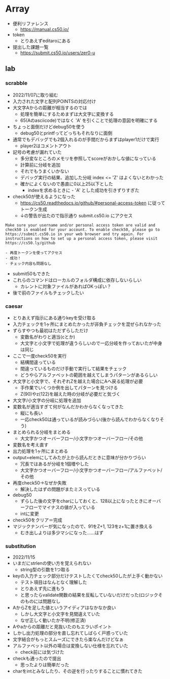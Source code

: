 # Array

- 便利リファレンス
    - https://manual.cs50.io/
- token
    - とりあえずeditaroにある
- 提出した課題一覧
    - https://submit.cs50.io/users/zer0-u

## lab

### scrabble
- 2022/11/07に取り組む
- 入力された文字と配列POINTSの対応付け
- 大文字Aからの距離が相当するのでは
    - 処理を簡単にするためまずは大文字に変換する
    - 65(Aのasciicode)ではなく 'A' を引くことで処理の意図を明確にする
- ちょっと面倒だけどdebug50を使う
    - debug50とprintfってどっちもそれなりに面倒
- 通常でもデバッグでも2個入れるのが手間だからまずはplayer1だけで実行
    - player2はコメントアウト
- 記号の考慮が漏れていた
    - 多分変なところのメモリを参照してscoreがおかしな値になっている
    - 計算前に分岐を追加
    - それでもうまくいかない
    - デバッグ実行の結果、追加した分岐 index <= 'Z' はよくないとわかった
    - 確かによくないので愚直に0以上25以下とした
        - indexを求めるときに - 'A' とした成功を引きずりすぎた
- check50が使えるようになった
    - https://cs50.readthedocs.io/github/#personal-access-token に従ってトークン生成
    - ↓の警告が出たので指示通り submit.cs50.io にアクセス

```
Make sure your username and/or personal access token are valid and check50 is enabled for your account. To enable check50, please go to https://submit.cs50.io in your web browser and try again. For instructions on how to set up a personal access token, please visit https://cs50.ly/github
```
    - 再度トークンを使ってアクセス
    - 成功！
    - チェック内容も問題なし
- submit50もできた
- これらのコマンドはローカルのフォルダ構成に依存しないらしい
    - カレントに対象ファイルがあればOKっぽい？
- 後で前のファイルもチェックしたい

### caesar
- とりあえず指示にある通りkeyを受け取る
- 入力チェックを1ヶ所にまとめたかったが非負チェックを混ぜられなかった
- ずらすやつも最初はただずらしただけ
    - 変数名がわりと適当(cとか)
    - 大文字と小文字で処理が違うらしいので一応分岐を作っておいたが中身は同じ
- ここで一度check50を実行
    - 結構間違っている
    - 間違っているものだけ手動で実行して結果をチェック
    - どうやらアルファベットの範囲を越えてしまうパターンがあるらしい
- 大文字と小文字で、それぞれZを越えた場合にAへ戻る処理が必要
    - 手作業でいくつか例を出してパターンを見つける
    - Z(90)やz(122)を越えた時の分岐が必要だと気づく
- 大文字/小文字の分岐に処理を追加
- 変数名が適当すぎて何がなんだかわからなくなってきた
    - 縦にも長い
    - 一応check50は通っているが読みづらい(後から読んでわからなくなりそう)
- まとめられる分岐をまとめる
    - 大文字かつオーバーフロー/小文字かつオーバーフロー/その他
- 変数名を考え直す
- 出力処理を1ヶ所にまとめる
- output=elemにしてみたが上から読んだときに意味が分かりづらい
    - 冗長ではあるが分岐を1個増やした
    - 大文字かつオーバーフロー/小文字かつオーバーフロー/アルファベット/その他
- 再度check50→なぜか失敗
    - 解決したはずの問題がまたミスっている
- debug50
    - ずらした後の文字をcharにしておくと、128以上になったときにオーバーフローでマイナスの値が入っている
    - intに変更
- check50をクリア＝完成
- マジックナンバーが気になったので、91をZ+1, 123をz+1に置き換える
    - むき出しよりは多少マシになった……はず

### substitution
- 2022/11/15
- いまだにstrlenの使い方を覚えられない
    - string型の引数を1つ取る
- keyの入力チェック部分だけテストしたくてcheck50したが上手く動かない
    - テスト項目はなんとなく理解した
    - とりあえず先に進もう
    - と思ったらvalidate関数の結果を反転していないだけだった(ロジックそのものには問題なし
- AからZを足した値というアイディアはなかなか良い
    - しかし大文字と小文字を見間違えていた
    - なぜ正しく動いたか不明(修正済)
- Aやaからの距離だと見抜いたのもエラいポイント
- しかし出力処理の部分を直し忘れてしばらく戸惑っていた
- 文字結合がもっとスムーズにできたら楽なんだけどなぁ
- アルファベット以外の場合は変換しない仕様を忘れていた
    - check前には気づけた
- checkも通ったので提出
    - 思ったよりは簡単だった
- charをintとみなしたり、その逆を行ったりすることに慣れてきた